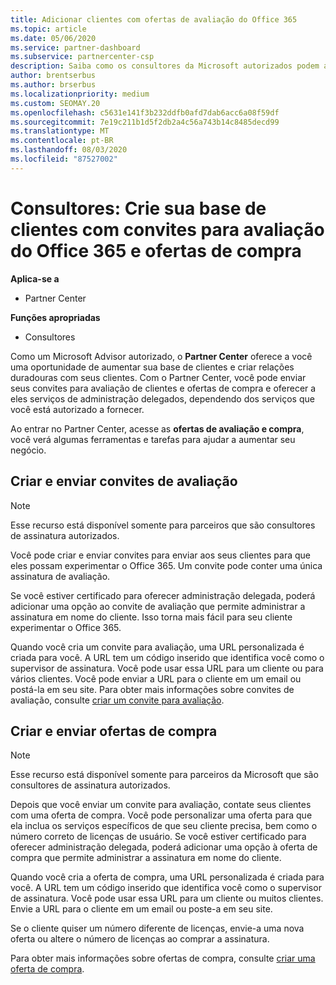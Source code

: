 ```yaml
---
title: Adicionar clientes com ofertas de avaliação do Office 365
ms.topic: article
ms.date: 05/06/2020
ms.service: partner-dashboard
ms.subservice: partnercenter-csp
description: Saiba como os consultores da Microsoft autorizados podem aumentar suas assinaturas do Office 365. Crie e envie convites para avaliação do Office 365 e ofertas de compra para clientes.
author: brentserbus
ms.author: brserbus
ms.localizationpriority: medium
ms.custom: SEOMAY.20
ms.openlocfilehash: c5631e141f3b232ddfb0afd7dab6acc6a08f59df
ms.sourcegitcommit: 7e19c211b1d5f2db2a4c56a743b14c8485decd99
ms.translationtype: MT
ms.contentlocale: pt-BR
ms.lasthandoff: 08/03/2020
ms.locfileid: "87527002"
---
```

# <a name="advisors-build-your-client-base-with-office-365-trial-invitations-and-purchase-offers"></a>Consultores: Crie sua base de clientes com convites para avaliação do Office 365 e ofertas de compra

**Aplica-se a**

- Partner Center
 
**Funções apropriadas**

- Consultores


Como um Microsoft Advisor autorizado, o **Partner Center** oferece a você uma oportunidade de aumentar sua base de clientes e criar relações duradouras com seus clientes. Com o Partner Center, você pode enviar seus convites para avaliação de clientes e ofertas de compra e oferecer a eles serviços de administração delegados, dependendo dos serviços que você está autorizado a fornecer.

Ao entrar no Partner Center, acesse as **ofertas de avaliação e compra**, você verá algumas ferramentas e tarefas para ajudar a aumentar seu negócio.

## <a name="create-and-send-trial-invitations"></a>Criar e enviar convites de avaliação

> [!NOTE]
> Esse recurso está disponível somente para parceiros que são consultores de assinatura autorizados.

Você pode criar e enviar convites para enviar aos seus clientes para que eles possam experimentar o Office 365. Um convite pode conter uma única assinatura de avaliação.

Se você estiver certificado para oferecer administração delegada, poderá adicionar uma opção ao convite de avaliação que permite administrar a assinatura em nome do cliente. Isso torna mais fácil para seu cliente experimentar o Office 365.

Quando você cria um convite para avaliação, uma URL personalizada é criada para você. A URL tem um código inserido que identifica você como o supervisor de assinatura. Você pode usar essa URL para um cliente ou para vários clientes. Você pode enviar a URL para o cliente em um email ou postá-la em seu site.
Para obter mais informações sobre convites de avaliação, consulte [criar um convite para avaliação](advisors-create-a-trial-invitation.md).

## <a name="create-and-send-purchase-offers"></a>Criar e enviar ofertas de compra

> [!NOTE]
> Esse recurso está disponível somente para parceiros da Microsoft que são consultores de assinatura autorizados.

Depois que você enviar um convite para avaliação, contate seus clientes com uma oferta de compra. Você pode personalizar uma oferta para que ela inclua os serviços específicos de que seu cliente precisa, bem como o número correto de licenças de usuário. Se você estiver certificado para oferecer administração delegada, poderá adicionar uma opção à oferta de compra que permite administrar a assinatura em nome do cliente.

Quando você cria a oferta de compra, uma URL personalizada é criada para você. A URL tem um código inserido que identifica você como o supervisor de assinatura. Você pode usar essa URL para um cliente ou muitos clientes. Envie a URL para o cliente em um email ou poste-a em seu site.

Se o cliente quiser um número diferente de licenças, envie-a uma nova oferta ou altere o número de licenças ao comprar a assinatura.

Para obter mais informações sobre ofertas de compra, consulte [criar uma oferta de compra](advisor-create-a-purchase-offer.md).
